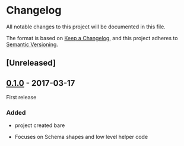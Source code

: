 # Changelog

All notable changes to this project will be documented in this file.

The format is based on [Keep a Changelog](https://keepachangelog.com/en/1.0.0/),
and this project adheres to [Semantic Versioning](https://semver.org/spec/v2.0.0.html).

## [Unreleased]

## [0.1.0] - 2017-03-17

First release

### Added

- project created bare

[0.1.0]: https://github.com/user/MyCoolNewLib.git/releases/tag/v0.1.0

- Focuses on Schema shapes and low level helper code

